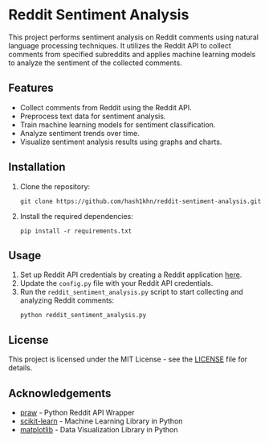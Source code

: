 # Reddit Sentiment Analysis

This project performs sentiment analysis on Reddit comments using natural language processing techniques. It utilizes the Reddit API to collect comments from specified subreddits and applies machine learning models to analyze the sentiment of the collected comments.

## Features
- Collect comments from Reddit using the Reddit API.
- Preprocess text data for sentiment analysis.
- Train machine learning models for sentiment classification.
- Analyze sentiment trends over time.
- Visualize sentiment analysis results using graphs and charts.

## Installation
1. Clone the repository:
    ```
    git clone https://github.com/hash1khn/reddit-sentiment-analysis.git
    ```
2. Install the required dependencies:
    ```
    pip install -r requirements.txt
    ```

## Usage
1. Set up Reddit API credentials by creating a Reddit application [here](https://www.reddit.com/prefs/apps).
2. Update the `config.py` file with your Reddit API credentials.
3. Run the `reddit_sentiment_analysis.py` script to start collecting and analyzing Reddit comments:
    ```
    python reddit_sentiment_analysis.py
    ```

## License
This project is licensed under the MIT License - see the [LICENSE](LICENSE) file for details.

## Acknowledgements
- [praw](https://github.com/praw-dev/praw) - Python Reddit API Wrapper
- [scikit-learn](https://scikit-learn.org/) - Machine Learning Library in Python
- [matplotlib](https://matplotlib.org/) - Data Visualization Library in Python
